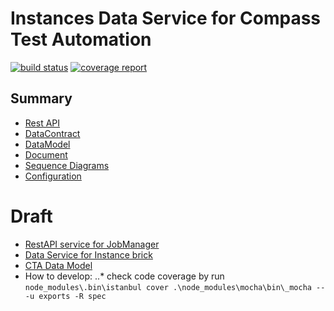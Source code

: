 # Instances Data Service for Compass Test Automation
[![build status](https://git.sami.int.thomsonreuters.com/compass/cta-app-instancedataservice/badges/master/build.svg)](https://git.sami.int.thomsonreuters.com/compass/cta-app-instancedataservice/commits/master)
[![coverage report](https://git.sami.int.thomsonreuters.com/compass/cta-app-instancedataservice/badges/master/coverage.svg)](https://git.sami.int.thomsonreuters.com/compass/cta-app-instancedataservice/commits/master)

## Summary
* [Rest API](RESTAPI.md)
* [DataContract](DATACONTRACT.md)
* [DataModel](DATAMODEL.md)
* [Document](DOCUMENTATION.md)
* [Sequence Diagrams](https://www.lucidchart.com/documents/edit/9980627b-2d6c-4a15-b610-235575b8801e)
* [Configuration](CONFIGURATION.md)









# Draft
* [RestAPI service for JobManager](https://docs.google.com/document/d/1h-WdRTUlSvC-o7Pwt-rVwFRx2hbZwhmIXMQKTDtV0W0/edit)
* [Data Service for Instance brick](https://www.lucidchart.com/documents/edit/737e39f8-b9e6-4482-9527-f858aa035621/11)
* [CTA Data Model](https://www.lucidchart.com/documents/edit/71700550-495a-4706-adba-7a0435df0d7c)
* How to develop:
..* check code coverage by run `node_modules\.bin\istanbul cover .\node_modules\mocha\bin\_mocha -- -u exports -R spec`